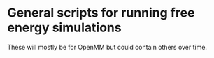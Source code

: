 # General scripts for running free energy simulations

These will mostly be for OpenMM but could contain others over time.
